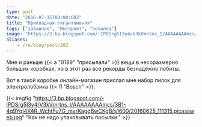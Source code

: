 ```yaml
---
type: post
date: "2016-07-15T00:00:00Z"
title: "Прикладная гигантомания"
tags: ["забавное", "Интернет", "посылка"]
image: "https://3.bp.blogspot.com/-IPDSrg5I3y4/V3kVmrtns_I/AAAAAAAAmcs/3B1-4q9YqI4X4R_WchtFu7G_mvrKagqBwCKgB/s1600/20160625_111315.picasaweb.jpg"
aliases:
    - /ru/blog/post/282
---
```


Мне и раньше {{< a "0189" "присылали" >}} вещи в несоразмерно больших коробках, но в этот раз все рекорды безнадёжно побиты.

Вот в такой коробке онлайн-магазин прислал мне набор пилок для электролобзика {{< fl "Bosch" >}}:

<!--more-->

{{< imgfig "https://3.bp.blogspot.com/-IPDSrg5I3y4/V3kVmrtns_I/AAAAAAAAmcs/3B1-4q9YqI4X4R_WchtFu7G_mvrKagqBwCKgB/s1600/20160625_111315.picasaweb.jpg" "Как не надо упаковывать посылки." >}}
